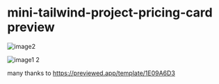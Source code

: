 # mini-tailwind-project-pricing-card preview
![image2](https://user-images.githubusercontent.com/103680253/199255663-b2a38b86-dbd8-43e0-b307-5a39270fc4ef.png)


![image1 2](https://user-images.githubusercontent.com/103680253/199255685-0df0dbb2-2fbc-47fc-9aa6-df24bb89b0f4.png)

many thanks to https://previewed.app/template/1E09A6D3
